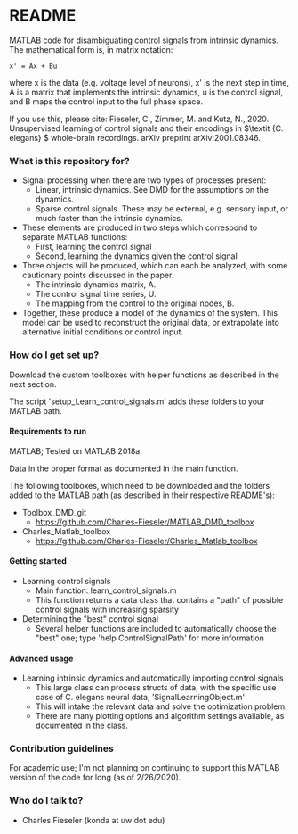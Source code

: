 # README #

MATLAB code for disambiguating control signals from intrinsic dynamics.
The mathematical form is, in matrix notation:

	x' = Ax + Bu
	
where x is the data (e.g. voltage level of neurons), x' is the next step in time, A is a matrix that implements the intrinsic dynamics, u is the control signal, and B maps the control input to the full phase space.
	
If you use this, please cite: 
Fieseler, C., Zimmer, M. and Kutz, N., 2020. Unsupervised learning of control signals and their encodings in $\textit {C. elegans} $ whole-brain recordings. arXiv preprint arXiv:2001.08346.

### What is this repository for? ###

* Signal processing when there are two types of processes present:
	* Linear, intrinsic dynamics. See DMD for the assumptions on the dynamics.
	* Sparse control signals. These may be external, e.g. sensory input, or much faster than the intrinsic dynamics.
* These elements are produced in two steps which correspond to separate MATLAB functions:
	* First, learning the control signal
	* Second, learning the dynamics given the control signal
* Three objects will be produced, which can each be analyzed, with some cautionary points discussed in the paper.
	* The intrinsic dynamics matrix, A.
	* The control signal time series, U.
	* The mapping from the control to the original nodes, B.
* Together, these produce a model of the dynamics of the system. This model can be used to reconstruct the original data, or extrapolate into alternative initial conditions or control input.
	

### How do I get set up? ###

Download the custom toolboxes with helper functions as described in the next section.

The script 'setup_Learn_control_signals.m' adds these folders to your MATLAB path.


#### Requirements to run

MATLAB; Tested on MATLAB 2018a.

Data in the proper format as documented in the main function.

The following toolboxes, which need to be downloaded and the folders added to the MATLAB path (as described in their respective README's):
* Toolbox_DMD_git
	* https://github.com/Charles-Fieseler/MATLAB_DMD_toolbox
* Charles_Matlab_toolbox
	* https://github.com/Charles-Fieseler/Charles_Matlab_toolbox


#### Getting started

* Learning control signals
	* Main function: learn_control_signals.m
	* This function returns a data class that contains a "path" of possible control signals with increasing sparsity
* Determining the "best" control signal
	* Several helper functions are included to automatically choose the "best" one; type 'help ControlSignalPath' for more information


#### Advanced usage
* Learning intrinsic dynamics and automatically importing control signals
	* This large class can process structs of data, with the specific use case of C. elegans neural data, 'SignalLearningObject.m'
	* This will intake the relevant data and solve the optimization problem. 
	* There are many plotting options and algorithm settings available, as documented in the class.


### Contribution guidelines ###

For academic use; I'm not planning on continuing to support this MATLAB version of the code for long (as of 2/26/2020).


### Who do I talk to? ###

* Charles Fieseler (konda at uw dot edu)
